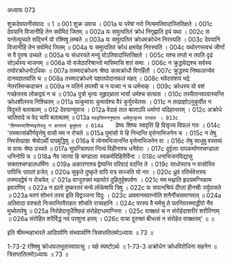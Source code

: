 अध्यायः 073

शुक्रदेवयानीसंवादः ॥ 1 ॥
001	शुक्र उवाच ।
001a	यः परेषां नरो नित्यमतिवादांस्तितिक्षते ।
001c	देवयानि विजानीहि तेन सर्वमिदं जितम् ॥
002a	यः समुत्पतितं क्रोधं निगृह्णाति इयं यथा ।
002c	स यन्तेत्युच्यते सद्भिर्न यो रश्मिषु लम्बते ॥
003a	यः समुत्पतितं क्रोधमक्रोधेन निरस्यति ।
003c	देवयानि विजानीहि तेन सर्वमिदं जितम् ॥
004a	यः समुत्पतितं क्रोधं क्षमयेह निरस्यति ।
004c	यथोरगस्त्वचं जीर्णां स वै पुरुष उच्यते ॥
005a	यः संधारयते मन्युं योऽतिवादांस्तितिक्षते ।
005c	यश्च तप्तो न तपति दृढं सोऽर्थस्य भाजनम् ॥
006a	यो यजेदपरिश्रान्तो मासिमासि शतं समाः ।
006c	न क्रुद्ध्येद्यश्च सर्वस्य तयोरक्रोधनोऽधिकः ॥
007a	तस्मादक्रोधनः श्रेष्ठः कामक्रोधौ विगर्हितौ ।
007c	क्रुद्धस्य निष्फलान्येव दानयज्ञतपांसि च ॥
008a	तस्मादक्रोधने यज्ञतपोदानफलं महत् ।
008c	भवेदसंशयं भद्रे नेतरस्मिन्कदाचन ॥
009a	न यतिर्न तपस्वी च न यज्वा न च धर्मभाक् ।
009c	क्रोधस्य यो वशं गच्छेत्तस्य लोकद्वयं न च ॥
010a	पुत्रो भृत्यः सुहृद्भ्राता भार्या धर्मश्च सत्यता ।
010c	तस्यैतान्यपयास्यन्ति क्रोधशीलस्य निश्चितम् ॥
011a	यत्कुमाराः कुमार्यश्च वैरं कुर्युरचेतसः ।
011c	न तत्प्राज्ञोऽनुकुर्वीत न विदुस्ते बलाबलम् ॥
012	देवयान्युवाच ।
012a	वेदाहं तात बालाऽपि धर्माणां यदिहान्तरम् ।
012c	अक्रोधे चातिवादे च वेद चापि बलाबलम् ॥
013a	`स्ववृत्तिमननुष्ठाय धर्ममुत्सृज्य तत्त्वतः ।
013c	'शिष्यस्याशिष्यवृत्तेस्तु न क्षन्तव्यं बुभूषता ॥
014a	`प्रेष्यः शिष्यः स्ववृत्तिं हि विसृज्य विफलं गतः ।
014c	'तस्मात्संकीर्णवृत्तेषु वासो मम न रोचते ॥
015a	पुमांसो ये हि निन्दन्ति वृत्तेनाभिजनेन च ।
015c	न तेषु निवसेत्प्राज्ञः श्रेयोऽर्थी पापबुद्धिषु ॥
016a	ये त्वेनमभिजानन्ति वृत्तेनाभिजनेन वा ।
016c	तेषु साधुषु वस्तव्यं स वासः श्रेष्ठ उच्यते ॥
017a	सुयन्त्रितपरा नित्यं विहीनाश्च धनैर्वराः ।
017c	दुर्वृत्ताः पापकर्माणश्चण्डाला धनिनोपि च ॥
018a	नैव जात्या हि चण्डालाः स्वकर्मविहितैर्विना ।
018c	धनाभिजनविद्यासु सक्ताश्चण्डालधर्मिणः ॥
019a	अकारणाश्च द्वेष्यन्ति परिवादं वदन्ति ते ।
019c	साधोस्तत्र न वासोस्ति पापिभिः पापतां व्रजेत् ॥
020a	सुकृते दुष्कृते वापि यत्र सज्जति यो नरः ।
020c	ध्रुवं रतिर्भवेत्तस्य तस्माद्द्वेषं न रोचयेत् ॥'
021a	वाग्दुरुक्तं महाघोरं दुहितुर्वृषपर्वणः ।
021c	मम मथ्नाति हृदयमग्निकाम इवारणिम् ॥
022a	न ह्यतो दुष्करतरं मन्ये लोकेष्वपि त्रिषु ।
022c	यः सपत्नश्रियं दीप्तां हीनश्रीः पर्युपासते ॥
023a	मरणं शोभनं तस्य इति विद्वज्जना विदुः ।
023c	अवमानमवाप्नोति शनैर्नीचसमागमात् ॥
024a	अतिवादा वक्त्रतो निःसरन्तियैराहतः शोचति रात्र्यहानि ।
024c	परस्य वै मर्मसु ते पतन्तितस्माद्धीरो नैव मुच्येत्परेषु ॥
025a	निरोहेदायुधैश्छिन्नं संरोहेद्दग्धमाग्निना ।
025c	वाक्क्षतं च न संरोहेदाशरीरं शरीरिणाम् ॥
026a	संरोहित शरैर्विद्धं नवं परशुना हतम् ।
026c	वाचा दुरुक्तं बीभत्सं न संरोहेत वाक्क्षतम्' ॥ ॥

इति श्रीमन्महाभारते आदिपर्वणि संभवपर्वणि त्रिसप्ततितमोऽध्यायः ॥ 73 ॥

1-73-2 रश्मिषु क्रोधफलभूतास्वापत्सु । पक्षे स्पष्टोऽर्थः ॥ 1-73-3 अक्रोधेन क्रोधविरोधिना सहनेन ॥ त्रिसप्ततितमोऽध्यायः ॥ 73 ॥

